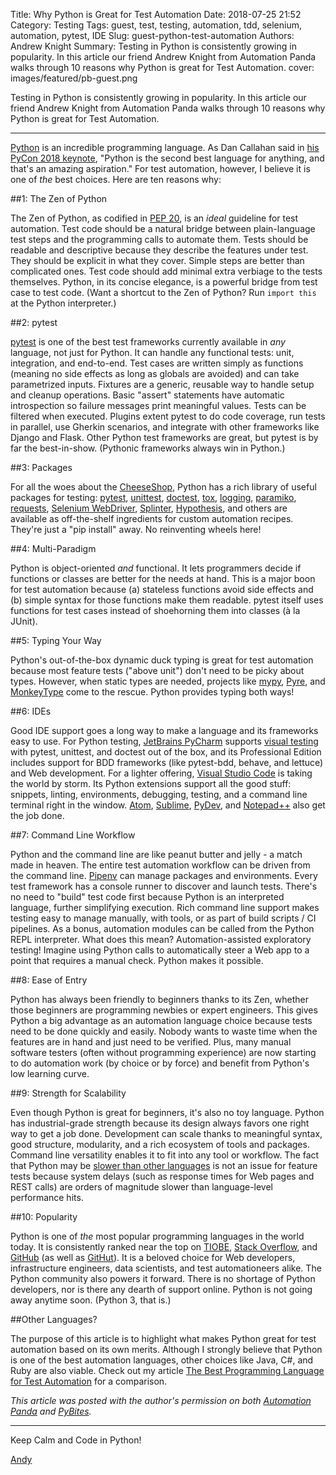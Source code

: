 Title: Why Python is Great for Test Automation
Date: 2018-07-25 21:52
Category: Testing
Tags: guest, test, testing, automation, tdd, selenium, automation, pytest, IDE
Slug: guest-python-test-automation
Authors: Andrew Knight
Summary: Testing in Python is consistently growing in popularity. In this article our friend Andrew Knight from Automation Panda walks through 10 reasons why Python is great for Test Automation.
cover: images/featured/pb-guest.png

Testing in Python is consistently growing in popularity. In this article our friend Andrew Knight from Automation Panda walks through 10 reasons why Python is great for Test Automation.

----------------

[Python](http://automationpanda.com/python/) is an incredible programming language. As Dan Callahan said in [his PyCon 2018 keynote](https://youtu.be/ITksU31c1WY?t=409), "Python is the second best language for anything, and that's an amazing aspiration." For test automation, however, I believe it is one of _the_ best choices. Here are ten reasons why:

##1: The Zen of Python

The Zen of Python, as codified in [PEP 20](https://www.python.org/dev/peps/pep-0020/), is an _ideal_ guideline for test automation. Test code should be a natural bridge between plain-language test steps and the programming calls to automate them. Tests should be readable and descriptive because they describe the features under test. They should be explicit in what they cover. Simple steps are better than complicated ones. Test code should add minimal extra verbiage to the tests themselves. Python, in its concise elegance, is a powerful bridge from test case to test code. (Want a shortcut to the Zen of Python? Run `import this` at the Python interpreter.)
<br>

##2: pytest

[pytest](http://automationpanda.com/2017/03/14/python-testing-101-pytest/) is one of the best test frameworks currently available in _any_ language, not just for Python. It can handle any functional tests: unit, integration, and end-to-end. Test cases are written simply as functions (meaning no side effects as long as globals are avoided) and can take parametrized inputs. Fixtures are a generic, reusable way to handle setup and cleanup operations. Basic "assert" statements have automatic introspection so failure messages print meaningful values. Tests can be filtered when executed. Plugins extent pytest to do code coverage, run tests in parallel, use Gherkin scenarios, and integrate with other frameworks like Django and Flask. Other Python test frameworks are great, but pytest is by far the best-in-show. (Pythonic frameworks always win in Python.)
<br>

##3: Packages

For all the woes about the [CheeseShop](https://wiki.python.org/moin/CheeseShop), Python has a rich library of useful packages for testing: [pytest](https://docs.pytest.org/en/latest/), [unittest](https://docs.python.org/3/library/unittest.html), [doctest](https://docs.python.org/3/library/doctest.html), [tox](https://tox.readthedocs.io/en/latest/), [logging](https://docs.python.org/3/library/logging.html), [paramiko](http://www.paramiko.org/), [requests](https://requests.readthedocs.io/en/master/), [Selenium WebDriver](https://www.seleniumhq.org/projects/webdriver/), [Splinter](https://splinter.readthedocs.io/en/latest/), [Hypothesis](https://hypothesis.readthedocs.io/en/latest/index.html), and others are available as off-the-shelf ingredients for custom automation recipes. They're just a "pip install" away. No reinventing wheels here!
<br>

##4: Multi-Paradigm

Python is object-oriented _and_ functional. It lets programmers decide if functions or classes are better for the needs at hand. This is a major boon for test automation because (a) stateless functions avoid side effects and (b) simple syntax for those functions make them readable. pytest itself uses functions for test cases instead of shoehorning them into classes (à la JUnit).
<br>

##5: Typing Your Way

Python's out-of-the-box dynamic duck typing is great for test automation because most feature tests ("above unit") don't need to be picky about types. However, when static types are needed, projects like [mypy](http://mypy-lang.org/), [Pyre](https://pyre-check.org/), and [MonkeyType](https://github.com/Instagram/MonkeyType) come to the rescue. Python provides typing both ways!
<br>

##6: IDEs

Good IDE support goes a long way to make a language and its frameworks easy to use. For Python testing, [JetBrains PyCharm](https://www.jetbrains.com/pycharm/) supports [visual testing](https://www.youtube.com/watch?v=FjojZxDZscQ) with pytest, unittest, and doctest out of the box, and its Professional Edition includes support for BDD frameworks (like pytest-bdd, behave, and lettuce) and Web development. For a lighter offering, [Visual Studio Code](https://code.visualstudio.com/docs/languages/python) is taking the world by storm. Its Python extensions support all the good stuff: snippets, linting, environments, debugging, testing, and a command line terminal right in the window. [Atom](https://atom.io/), [Sublime](https://www.sublimetext.com/), [PyDev](http://www.pydev.org/), and [Notepad++](https://notepad-plus-plus.org/) also get the job done.
<br>

##7: Command Line Workflow

Python and the command line are like peanut butter and jelly - a match made in heaven. The entire test automation workflow can be driven from the command line. [Pipenv](http://automationpanda.com/2018/04/16/pipenv-python-packagement-for-champions/) can manage packages and environments. Every test framework has a console runner to discover and launch tests. There's no need to "build" test code first because Python is an interpreted language, further simplifying execution. Rich command line support makes testing easy to manage manually, with tools, or as part of build scripts / CI pipelines. As a bonus, automation modules can be called from the Python REPL interpreter. What does this mean? Automation-assisted exploratory testing! Imagine using Python calls to automatically steer a Web app to a point that requires a manual check. Python makes it possible.
<br>

##8: Ease of Entry

Python has always been friendly to beginners thanks to its Zen, whether those beginners are programming newbies or expert engineers. This gives Python a big advantage as an automation language choice because tests need to be done quickly and easily. Nobody wants to waste time when the features are in hand and just need to be verified. Plus, many manual software testers (often without programming experience) are now starting to do automation work (by choice or by force) and benefit from Python's low learning curve.
<br>

##9: Strength for Scalability

Even though Python is great for beginners, it's also no toy language. Python has industrial-grade strength because its design always favors one right way to get a job done. Development can scale thanks to meaningful syntax, good structure, modularity, and a rich ecosystem of tools and packages. Command line versatility enables it to fit into any tool or workflow. The fact that Python may be [slower than other languages](https://medium.com/@anthonypjshaw/why-is-python-so-slow-e5074b6fe55b) is not an issue for feature tests because system delays (such as response times for Web pages and REST calls) are orders of magnitude slower than language-level performance hits.
<br>

##10: Popularity

Python is one of _the_ most popular programming languages in the world today. It is consistently ranked near the top on [TIOBE](https://www.tiobe.com/tiobe-index/), [Stack Overflow](https://insights.stackoverflow.com/survey/2018/), and [GitHub](https://octoverse.github.com/) (as well as [GitHut](http://githut.info/)). It is a beloved choice for Web developers, infrastructure engineers, data scientists, and test automationeers alike. The Python community also powers it forward. There is no shortage of Python developers, nor is there any dearth of support online. Python is not going away anytime soon. (Python 3, that is.)
<br>

##Other Languages?

The purpose of this article is to highlight what makes Python great for test automation based on its own merits. Although I strongly believe that Python is one of the best automation languages, other choices like Java, C#, and Ruby are also viable. Check out my article [The Best Programming Language for Test Automation](http://automationpanda.com/2017/01/21/the-best-programming-language-for-test-automation/) for a comparison.  
  
_This article was posted with the author's permission on both [Automation Panda](https://automationpanda.com/) and [PyBites](https://pybit.es/)._

---
Keep Calm and Code in Python!

[Andy](pages/guests.html#andrewknight)
